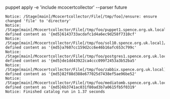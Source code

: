 puppet apply -e 'include mcocertcollector' --parser future

    Notice: /Stage[main]/Mcocertcollector/File[/tmp/foo]/ensure: ensure changed 'file' to 'directory'
    Notice: /Stage[main]/Mcocertcollector/File[/tmp/foo/puppet1.spence.org.uk.local]/ensure: defined content as '{md5}6143733acdafc1d4a6ec9d258f7310cf'
    Notice: /Stage[main]/Mcocertcollector/File[/tmp/foo/sol10.spence.org.uk.local]/ensure: defined content as '{md5}a7607cc159d2cc6e46b16afc653c799c'
    Notice: /Stage[main]/Mcocertcollector/File[/tmp/foo/postgres1.spence.org.uk.local]/ensure: defined content as '{md5}de1dd43922ca4ccc099f2453a3b52ba5'
    Notice: /Stage[main]/Mcocertcollector/File[/tmp/foo/zabbix.spence.org.uk.local]/ensure: defined content as '{md5}82f88d388e677025d7438ef5ae96be52'
    Notice: /Stage[main]/Mcocertcollector/File[/tmp/foo/mediatomb.spence.org.uk.local]/ensure: defined content as '{md5}6b3741ac031f80ad3b7a0615fb5f0319'
    Notice: Finished catalog run in 1.37 seconds
